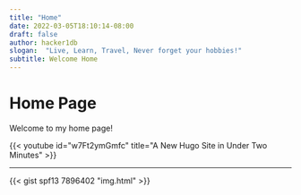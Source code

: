 ```yaml
---
title: "Home"
date: 2022-03-05T18:10:14-08:00
draft: false
author: hacker1db
slogan:  "Live, Learn, Travel, Never forget your hobbies!"
subtitle: Welcome Home
---
```

# Home Page
Welcome to my home page! 




{{< youtube id="w7Ft2ymGmfc" title="A New Hugo Site in Under Two Minutes" >}}



---
{{< gist spf13 7896402 "img.html" >}}

